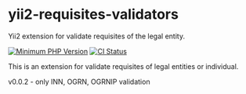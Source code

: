 # yii2-requisites-validators
Yii2 extension for validate requisites of the legal entity.

[![Minimum PHP Version](https://img.shields.io/badge/php-%3E%3D%207.4-8892BF.svg?style=flat-square)](https://php.net/)
[![CI Status](https://github.com/shumorkiniv/yii2-requisites-validators/actions/workflows/test_on_push.yaml/badge.svg)](https://phpunit.de/build-status.html)

This is an extension for validate requisites of legal entities or individual.

v0.0.2 - only INN, OGRN, OGRNIP validation
